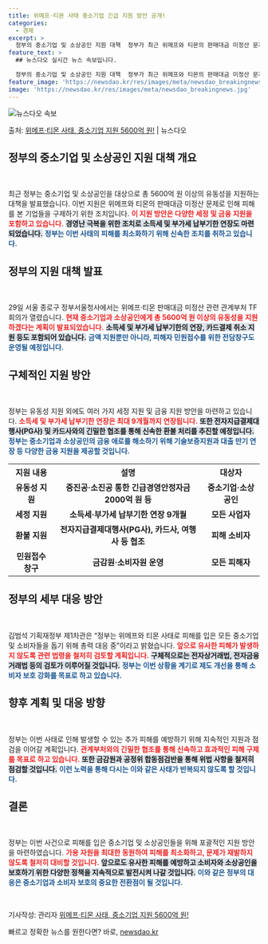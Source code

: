 ```yaml
---
title: 위메프·티몬 사태 중소기업 긴급 지원 방안 공개!
categories:
  - 경제
excerpt: >
  정부의 중소기업 및 소상공인 지원 대책  정부가 최근 위메프와 티몬의 판매대금 미정산 문제로 인해 피해를 입…
feature_text: >
  ## 뉴스다오 실시간 뉴스 속보입니다.

  정부의 중소기업 및 소상공인 지원 대책  정부가 최근 위메프와 티몬의 판매대금 미정산 문제로 인해 피해를 입…
feature_image: 'https://newsdao.kr/res/images/meta/newsdao_breakingnews.jpg'
image: 'https://newsdao.kr/res/images/meta/newsdao_breakingnews.jpg'
---
```


![뉴스다오 속보](https://newsdao.kr/res/images/meta/newsdao_breakingnews.jpg)

<p>출처: <a href="https://newsdao.kr/5099" rel="dofollow">위메프·티몬 사태, 중소기업 지원 5600억 원!</a> | 뉴스다오</p>

<h2 data-ke-size="size26">정부의 중소기업 및 소상공인 지원 대책 개요</h2>

<p data-ke-size="size16">&nbsp;</p>
최근 정부는 중소기업 및 소상공인을 대상으로 총 5600억 원 이상의 유동성을 지원하는 대책을 발표했습니다. 이번 지원은 위메프와 티몬의 판매대금 미정산 문제로 인해 피해를 본 기업들을 구제하기 위한 조치입니다. <b><span style="color: #ee2323;">이 지원 방안은 다양한 세정 및 금융 지원을 포함하고 있습니다.</span></b> <b><span style="background-color: #21538527;">경영난 극복을 위한 조치로 소득세 및 부가세 납부기한 연장도 마련되었습니다.</span></b> <b><span style="color: #1a5490;">정부는 이번 사태의 피해를 최소화하기 위해 신속한 조치를 취하고 있습니다.</span></b>

<h2 data-ke-size="size26">정부의 지원 대책 발표</h2>

<p data-ke-size="size16">&nbsp;</p>
29일 서울 종로구 정부서울청사에서는 위메프·티몬 판매대금 미정산 관련 관계부처 TF회의가 열렸습니다. <b><span style="color: #ee2323;">현재 중소기업과 소상공인에게 총 5600억 원 이상의 유동성을 지원하겠다는 계획이 발표되었습니다.</span></b> <b><span style="background-color: #21538527;">소득세 및 부가세 납부기한의 연장, 카드결제 취소 지원 등도 포함되어 있습니다.</span></b> <b><span style="color: #1a5490;">금액 지원뿐만 아니라, 피해자 민원접수를 위한 전담창구도 운영될 예정입니다.</span></b>

<h2 data-ke-size="size26">구체적인 지원 방안</h2>

<p data-ke-size="size16">&nbsp;</p>
정부는 유동성 지원 외에도 여러 가지 세정 지원 및 금융 지원 방안을 마련하고 있습니다. <b><span style="color: #ee2323;">소득세 및 부가세 납부기한 연장은 최대 9개월까지 연장됩니다.</span></b> <b><span style="background-color: #21538527;">또한 전자지급결제대행사(PG사) 및 카드사와의 긴밀한 협조를 통해 신속한 환불 처리를 추진할 예정입니다.</span></b> <b><span style="color: #1a5490;">정부는 중소기업과 소상공인의 금융 애로를 해소하기 위해 기술보증지원과 대출 만기 연장 등 다양한 금융 지원을 제공할 것입니다.</span></b>

<table style="width: 100%;">
    <tr>
        <th style="text-align: center; height: 30px;"><b>지원 내용</b></th>
        <th style="text-align: center; height: 30px;"><b>설명</b></th>
        <th style="text-align: center; height: 30px;"><b>대상자</b></th>
    </tr>
    <tr>
        <td style="text-align: center; height: 20px;"><b>유동성 지원</b></td>
        <td style="text-align: center; height: 20px;"><b>중진공·소진공 통한 긴급경영안정자금 2000억 원 등</b></td>
        <td style="text-align: center; height: 20px;"><b>중소기업·소상공인</b></td>
    </tr>
    <tr>
        <td style="text-align: center; height: 20px;"><b>세정 지원</b></td>
        <td style="text-align: center; height: 20px;"><b>소득세·부가세 납부기한 연장 9개월</b></td>
        <td style="text-align: center; height: 20px;"><b>모든 사업자</b></td>
    </tr>
    <tr>
        <td style="text-align: center; height: 20px;"><b>환불 지원</b></td>
        <td style="text-align: center; height: 20px;"><b>전자지급결제대행사(PG사), 카드사, 여행사 등 협조</b></td>
        <td style="text-align: center; height: 20px;"><b>피해 소비자</b></td>
    </tr>
    <tr>
        <td style="text-align: center; height: 20px;"><b>민원접수 창구</b></td>
        <td style="text-align: center; height: 20px;"><b>금감원·소비자원 운영</b></td>
        <td style="text-align: center; height: 20px;"><b>모든 피해자</b></td>
    </tr>
</table>

<h2 data-ke-size="size26">정부의 세부 대응 방안</h2>

<p data-ke-size="size16">&nbsp;</p>
김범석 기획재정부 제1차관은 “정부는 위메프와 티몬 사태로 피해를 입은 모든 중소기업 및 소비자들을 돕기 위해 총력 대응 중”이라고 밝혔습니다. <b><span style="color: #ee2323;">앞으로 유사한 피해가 발생하지 않도록 관련 법령을 철저히 검토할 계획입니다.</span></b> <b><span style="background-color: #21538527;">구체적으로는 전자상거래법, 전자금융거래법 등의 검토가 이루어질 것입니다.</span></b> <b><span style="color: #1a5490;">정부는 이번 상황을 계기로 제도 개선을 통해 소비자 보호 강화를 목표로 하고 있습니다.</span></b>

<h2 data-ke-size="size26">향후 계획 및 대응 방향</h2>

<p data-ke-size="size16">&nbsp;</p>
정부는 이번 사태로 인해 발생할 수 있는 추가 피해를 예방하기 위해 지속적인 지원과 점검을 이어갈 계획입니다. <b><span style="color: #ee2323;">관계부처와의 긴밀한 협조를 통해 신속하고 효과적인 피해 구제를 목표로 하고 있습니다.</span></b> <b><span style="background-color: #21538527;">또한 금감원과 공정위 합동점검반을 통해 위법 사항을 철저히 점검할 것입니다.</span></b> <b><span style="color: #1a5490;">이런 노력을 통해 다시는 이와 같은 사태가 반복되지 않도록 할 것입니다.</span></b>

<h2 data-ke-size="size26">결론</h2>

<p data-ke-size="size16">&nbsp;</p>
정부는 이번 사건으로 피해를 입은 중소기업 및 소상공인들을 위해 포괄적인 지원 방안을 마련하였습니다. <b><span style="color: #ee2323;">가용 자원을 최대한 동원하여 피해를 최소화하고, 문제가 재발하지 않도록 철저히 대비할 것입니다.</span></b> <b><span style="background-color: #21538527;">앞으로도 유사한 피해를 예방하고 소비자와 소상공인을 보호하기 위한 다양한 정책을 지속적으로 발전시켜 나갈 것입니다.</span></b> <b><span style="color: #1a5490;">이와 같은 정부의 대응은 중소기업과 소비자 보호의 중요한 전환점이 될 것입니다.</span></b>

<p data-ke-size="size16">&nbsp;</p>
기사작성: 관리자  
<a href="https://newsdao.kr/5099">위메프·티몬 사태, 중소기업 지원 5600억 원!</a> 

빠르고 정확한 뉴스를 원한다면? 바로, <a href="https://newsdao.kr" rel="dofollow">newsdao.kr</a>


